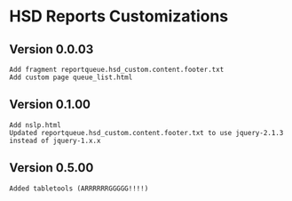 # HSD Reports Customizations
## Version 0.0.03
    Add fragment reportqueue.hsd_custom.content.footer.txt
    Add custom page queue_list.html
## Version 0.1.00
    Add nslp.html
    Updated reportqueue.hsd_custom.content.footer.txt to use jquery-2.1.3 instead of jquery-1.x.x
## Version 0.5.00
    Added tabletools (ARRRRRRGGGGG!!!!)